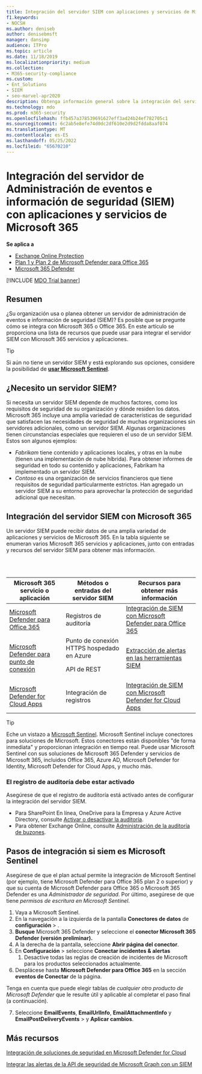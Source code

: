 ```yaml
---
title: Integración del servidor SIEM con aplicaciones y servicios de Microsoft 365
f1.keywords:
- NOCSH
ms.author: deniseb
author: denisebmsft
manager: dansimp
audience: ITPro
ms.topic: article
ms.date: 11/18/2019
ms.localizationpriority: medium
ms.collection:
- M365-security-compliance
ms.custom:
- Ent_Solutions
- SIEM
- seo-marvel-apr2020
description: Obtenga información general sobre la integración del servidor de Administración de eventos e información de seguridad (SIEM) con sus aplicaciones y servicios en la nube de Microsoft 365
ms.technology: mdo
ms.prod: m365-security
ms.openlocfilehash: ffb457a378539691627eff3ad24b24ef782705c1
ms.sourcegitcommit: 6c2ab5e8efe74d0dc2df610e2d9d2fdda8aaf074
ms.translationtype: MT
ms.contentlocale: es-ES
ms.lasthandoff: 05/25/2022
ms.locfileid: "65670210"
---
```

# <a name="security-information-and-event-management-siem-server-integration-with-microsoft-365-services-and-applications"></a>Integración del servidor de Administración de eventos e información de seguridad (SIEM) con aplicaciones y servicios de Microsoft 365

**Se aplica a**
- [Exchange Online Protection](exchange-online-protection-overview.md)
- [Plan 1 y Plan 2 de Microsoft Defender para Office 365](defender-for-office-365.md)
- [Microsoft 365 Defender](../defender/microsoft-365-defender.md)

[!INCLUDE [MDO Trial banner](../includes/mdo-trial-banner.md)]

## <a name="summary"></a>Resumen

¿Su organización usa o planea obtener un servidor de administración de eventos e información de seguridad (SIEM)? Es posible que se pregunte cómo se integra con Microsoft 365 o Office 365. En este artículo se proporciona una lista de recursos que puede usar para integrar el servidor SIEM con Microsoft 365 servicios y aplicaciones.

> [!TIP]
> Si aún no tiene un servidor SIEM y está explorando sus opciones, considere la posibilidad de **[usar Microsoft Sentinel](/azure/sentinel/overview)**.

## <a name="do-i-need-a-siem-server"></a>¿Necesito un servidor SIEM?

Si necesita un servidor SIEM depende de muchos factores, como los requisitos de seguridad de su organización y dónde residen los datos. Microsoft 365 incluye una amplia variedad de características de seguridad que satisfacen las necesidades de seguridad de muchas organizaciones sin servidores adicionales, como un servidor SIEM. Algunas organizaciones tienen circunstancias especiales que requieren el uso de un servidor SIEM. Estos son algunos ejemplos:

- *Fabrikam* tiene contenido y aplicaciones locales, y otras en la nube (tienen una implementación de nube híbrida). Para obtener informes de seguridad en todo su contenido y aplicaciones, Fabrikam ha implementado un servidor SIEM.
- *Contoso* es una organización de servicios financieros que tiene requisitos de seguridad particularmente estrictos. Han agregado un servidor SIEM a su entorno para aprovechar la protección de seguridad adicional que necesitan.

## <a name="siem-server-integration-with-microsoft-365"></a>Integración del servidor SIEM con Microsoft 365

Un servidor SIEM puede recibir datos de una amplia variedad de aplicaciones y servicios de Microsoft 365. En la tabla siguiente se enumeran varios Microsoft 365 servicios y aplicaciones, junto con entradas y recursos del servidor SIEM para obtener más información.

<br/><br/>

|Microsoft 365 servicio o aplicación|Métodos o entradas del servidor SIEM|Recursos para obtener más información|
|---|---|---|
|[Microsoft Defender para Office 365](defender-for-office-365.md)|Registros de auditoría|[Integración de SIEM con Microsoft Defender para Office 365](siem-integration-with-office-365-ti.md)|
|[Microsoft Defender para punto de conexión](/windows/security/threat-protection/)|Punto de conexión HTTPS hospedado en Azure <p> API de REST|[Extracción de alertas en las herramientas SIEM](../defender-endpoint/configure-siem.md)|
|[Microsoft Defender for Cloud Apps](/cloud-app-security/what-is-cloud-app-security)|Integración de registros|[Integración de SIEM con Microsoft Defender for Cloud Apps](/cloud-app-security/siem)|

> [!TIP]
> Eche un vistazo a [Microsoft Sentinel](/azure/sentinel/overview). Microsoft Sentinel incluye conectores para soluciones de Microsoft. Estos conectores están disponibles "de forma inmediata" y proporcionan integración en tiempo real. Puede usar Microsoft Sentinel con sus soluciones de Microsoft 365 Defender y servicios de Microsoft 365, incluidos Office 365, Azure AD, Microsoft Defender for Identity, Microsoft Defender for Cloud Apps, y mucho más.

### <a name="audit-logging-must-be-turned-on"></a>El registro de auditoría debe estar activado

Asegúrese de que el registro de auditoría está activado antes de configurar la integración del servidor SIEM.

- Para SharePoint En línea, OneDrive para la Empresa y Azure Active Directory, consulte [Activar o desactivar la auditoría](../../compliance/turn-audit-log-search-on-or-off.md).
- Para obtener Exchange Online, consulte [Administración de la auditoría de buzones](../../compliance/enable-mailbox-auditing.md).

## <a name="integration-steps-if-your-siem-is-microsoft-sentinel"></a>Pasos de integración si siem es Microsoft Sentinel

Asegúrese de que el plan actual permite la integración de Microsoft Sentinel (por ejemplo, tiene Microsoft Defender para Office 365 plan 2 o superior) y que su cuenta de Microsoft Defender para Office 365 o Microsoft 365 Defender es una *Administrador de seguridad*. Por último, asegúrese de que tiene *permisos de escritura en Microsoft Sentinel*.

1. Vaya a Microsoft Sentinel.
1. En la navegación a la izquierda de la pantalla **Conectores de datos** de **configuración** > .
1. **Busque** Microsoft 365 Defender y seleccione el **conector Microsoft 365 Defender (versión preliminar).**
1. A la derecha de la pantalla, seleccione **Abrir página del conector**.
1. En **Configuración** > seleccione **Conectar incidentes & alertas**
    1. Desactive todas las reglas de creación de incidentes de Microsoft para los productos seleccionados actualmente.
1. Desplácese hasta **Microsoft Defender para Office 365** en la sección **eventos de Conectar** de la página.

Tenga en cuenta que puede elegir tablas de *cualquier otro producto de Microsoft Defender* que le resulte útil y aplicable al completar el paso final (a continuación).

7. Seleccione **EmailEvents**, **EmailUrlInfo**, **EmailAttachmentInfo** y **EmailPostDeliveryEvents** > y **Aplicar cambios**.

## <a name="more-resources"></a>Más recursos

[Integración de soluciones de seguridad en Microsoft Defender for Cloud](/azure/security-center/security-center-partner-integration#exporting-data-to-a-siem)

[Integrar las alertas de la API de seguridad de Microsoft Graph con un SIEM](/graph/security-integration)
